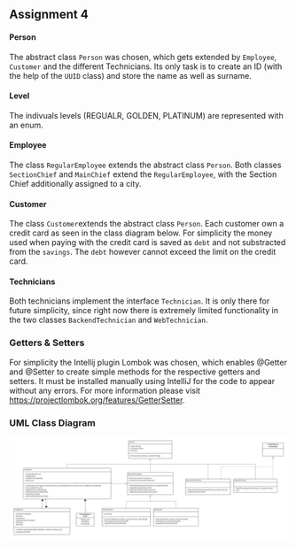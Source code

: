 ## Assignment 4

#### Person
The abstract class `Person` was chosen, which gets extended by `Employee`, `Customer` and the different Technicians.
Its only task is to create an ID (with the help of the `UUID` class) and store the name as well as surname.

#### Level
The indivuals levels (REGUALR, GOLDEN, PLATINUM) are represented with an enum.

#### Employee
The class `RegularEmployee` extends the abstract class `Person`. Both classes `SectionChief` and `MainChief` extend the `RegularEmployee`, with the Section Chief
additionally assigned to a city. 

#### Customer
The class `Customer`extends the abstract class `Person`. Each customer own a credit card as seen in the class diagram below. For simplicity
the money used when paying with the credit card is saved as `debt` and not substracted from the `savings`. The `debt` however cannot
exceed the limit on the credit card.

#### Technicians
Both technicians implement the interface `Technician`. It is only there for future simplicity, since  right now
there is extremely limited functionality in the two classes `BackendTechnician` and `WebTechnician`.

### Getters & Setters
For simplicity the Intellij plugin Lombok was chosen, which enables @Getter and @Setter to create simple methods for the
respective getters and setters. It must be installed manually using IntelliJ for the code to appear without any errors.
For more information please visit https://projectlombok.org/features/GetterSetter.

### UML Class Diagram

![BankManagementClassDiagram](BankManagementClassDiagram.png)
